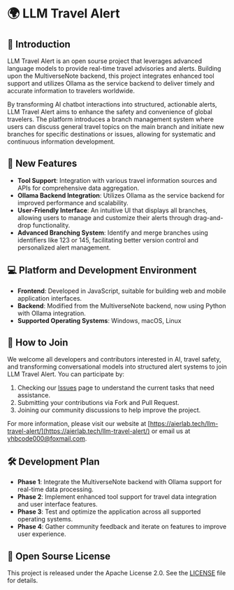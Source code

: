
# 🌍 LLM Travel Alert

## 📖 Introduction

LLM Travel Alert is an open sourse project that leverages advanced language models to provide real-time travel advisories and alerts. Building upon the MultiverseNote backend, this project integrates enhanced tool support and utilizes Ollama as the service backend to deliver timely and accurate information to travelers worldwide.

By transforming AI chatbot interactions into structured, actionable alerts, LLM Travel Alert aims to enhance the safety and convenience of global travelers. The platform introduces a branch management system where users can discuss general travel topics on the main branch and initiate new branches for specific destinations or issues, allowing for systematic and continuous information development.

## 🚀 New Features

- **Tool Support**: Integration with various travel information sources and APIs for comprehensive data aggregation.
- **Ollama Backend Integration**: Utilizes Ollama as the service backend for improved performance and scalability.
- **User-Friendly Interface**: An intuitive UI that displays all branches, allowing users to manage and customize their alerts through drag-and-drop functionality.
- **Advanced Branching System**: Identify and merge branches using identifiers like 123 or 145, facilitating better version control and personalized alert management.

## 💻 Platform and Development Environment

- **Frontend**: Developed in JavaScript, suitable for building web and mobile application interfaces.
- **Backend**: Modified from the MultiverseNote backend, now using Python with Ollama integration.
- **Supported Operating Systems**: Windows, macOS, Linux

## 🤝 How to Join

We welcome all developers and contributors interested in AI, travel safety, and transforming conversational models into structured alert systems to join LLM Travel Alert. You can participate by:

1. Checking our [Issues](#) page to understand the current tasks that need assistance.
2. Submitting your contributions via Fork and Pull Request.
3. Joining our community discussions to help improve the project.

For more information, please visit our website at [https://aierlab.tech/llm-travel-alert/](https://aierlab.tech/llm-travel-alert/) or email us at [yhbcode000@foxmail.com](mailto:yhbcode000@foxmail.com).

<!-- ## 📚 Table of Contents

- [Getting Started](docs/en/getting_started.md)
- [Installation Guide](docs/en/installation_guide.md)
- [User Manual](docs/en/user_manual.md)
- [Developer Documentation](docs/en/developer_documentation.md)
- [FAQ and Troubleshooting](docs/en/faq_and_troubleshooting.md) -->

## 🛠 Development Plan

- **Phase 1**: Integrate the MultiverseNote backend with Ollama support for real-time data processing.
- **Phase 2**: Implement enhanced tool support for travel data integration and user interface features.
- **Phase 3**: Test and optimize the application across all supported operating systems.
- **Phase 4**: Gather community feedback and iterate on features to improve user experience.

## 📜 Open Sourse License

This project is released under the Apache License 2.0. See the [LICENSE](LICENSE) file for details.
